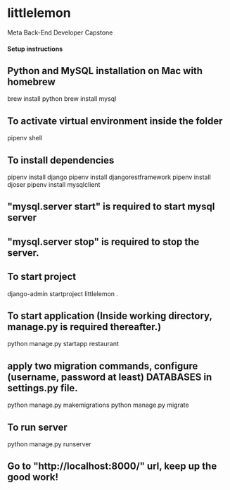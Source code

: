 # littlelemon
Meta Back-End Developer Capstone

#### Setup instructions ####

## Python and MySQL installation on Mac with homebrew
brew install python
brew install mysql
## To activate virtual environment inside the folder
pipenv shell
## To install dependencies
pipenv install django
pipenv install djangorestframework
pipenv install djoser
pipenv install mysqlclient 
## "mysql.server start" is required to start mysql server
## "mysql.server stop" is required to stop the server.


## To start project
django-admin startproject littlelemon .
## To start application (Inside working directory, manage.py is required thereafter.)
python manage.py startapp restaurant
## apply two migration commands, configure (username, password at least) DATABASES in settings.py file.
python manage.py makemigrations
python manage.py migrate
## To run server
python manage.py runserver
## Go to "http://localhost:8000/" url, keep up the good work!






